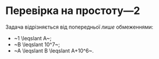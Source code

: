 # Перевірка на простоту—2

Задача відрізняється від попередньої *лише* обмеженнями:

- ~1 \leqslant A~;
- ~B \leqslant 10^7~;
- ~A \leqslant B \leqslant A+10^6~.
